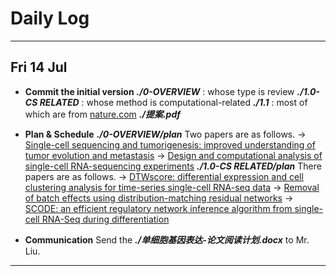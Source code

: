 # Daily Log

---

## Fri 14 Jul ##

 - **Commit the initial version**
***./0-OVERVIEW*** : whose type is review
***./1.0-CS RELATED*** : whose method is computational-related
***./1.1*** : most of which are from [nature.com][1]
***./提案.pdf***

 - **Plan & Schedule**
***./0-OVERVIEW/plan***
Two papers are as follows.
    -> [Single-cell sequencing and tumorigenesis: improved understanding of tumor evolution and metastasis][2]
    -> [Design and computational analysis of single-cell RNA-sequencing experiments][3]
***./1.0-CS RELATED/plan***
There papers are as follows.
    -> [DTWscore: differential expression and cell clustering analysis for time-series single-cell RNA-seq data][4]
    -> [Removal of batch effects using distribution-matching residual networks][5]
    -> [SCODE: an efficient regulatory network inference algorithm from single-cell RNA-Seq during differentiation][6]

 - **Communication**
 Send the ***./单细胞基因表达-论文阅读计划.docx*** to Mr. Liu.


----------


  [1]: https://www.nature.com/search?q=single-cell%20RNA
  [2]: https://link.springer.com/article/10.1186/s40169-017-0145-6
  [3]: https://link.springer.com/article/10.1186/s13059-016-0927-y
  [4]: https://link.springer.com/article/10.1186/s12859-017-1647-3
  [5]: https://academic.oup.com/bioinformatics/article-lookup/doi/10.1093/bioinformatics/btx196
  [6]: https://academic.oup.com/bioinformatics/article-lookup/doi/10.1093/bioinformatics/btx194
